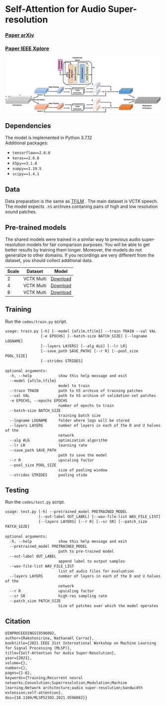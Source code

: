 # Self-Attention for Audio Super-resolution 
### [Paper arXiv](https://arxiv.org/abs/2108.11637)
### [Paper IEEE Xplore](https://ieeexplore.ieee.org/abstract/document/9596082)

<img align="middle" src="img/AFiLM.PNG" alt="AFILM">

## Dependencies

The model is implemented in Python 3.7.12 \
Additional packages: 
- `tensorflow==2.6.0`
- `keras==2.6.0`
- `h5py==3.1.0`
- `numpy==1.19.5`
- `scipy==1.4.1`

## Data
Data preparation is the same as [TFiLM](https://github.com/kuleshov/audio-super-res) . The main dataset is VCTK speech. The model expects `.h5` archives contaning pairs of high and low resolution sound patches. 

## Pre-trained models
The shared models were trained in a similar way to previous audio super-resolution models for fair comparison purposes. You will be able to get better results by training them longer. Moreover, the models do not generalize to other domains. If you recordings are very different from the dataset, you should collect additional data. 

| Scale |   Dataset   |   Model  |
|-------|:-----------:|:--------:|
| 2     |  VCTK Multi | [Download](https://drive.google.com/file/d/1jH3JVShN06uoQKh5-muP8U-iu9HSIB_-/view?usp=sharing) |
| 4     | VCTK Multi  | [Download](https://drive.google.com/file/d/17KMnH3FsAK8fsPC-HFefNfIM6uyJqi4X/view?usp=sharing) |
| 8     | VCTK Multi  | [Download](https://drive.google.com/file/d/1TioGTRT-YQHaXS39HJsc9CvJlYWWzZ9y/view?usp=sharing) |

## Training
Run the `codes/train.py` script.
```
usage: train.py [-h] [--model {afilm,tfilm}] --train TRAIN --val VAL
                [-e EPOCHS] [--batch-size BATCH_SIZE] [--logname LOGNAME]
                [--layers LAYERS] [--alg ALG] [--lr LR]
                [--save_path SAVE_PATH] [--r R] [--pool_size POOL_SIZE]
                [--strides STRIDES]

optional arguments:
  -h, --help            show this help message and exit
  --model {afilm,tfilm}
                        model to train
  --train TRAIN         path to h5 archive of training patches
  --val VAL             path to h5 archive of validation set patches
  -e EPOCHS, --epochs EPOCHS
                        number of epochs to train
  --batch-size BATCH_SIZE
                        training batch size
  --logname LOGNAME     folder where logs will be stored
  --layers LAYERS       number of layers in each of the D and U halves of the
                        network
  --alg ALG             optimization algorithm
  --lr LR               learning rate
  --save_path SAVE_PATH
                        path to save the model
  --r R                 upscaling factor
  --pool_size POOL_SIZE
                        size of pooling window
  --strides STRIDES     pooling stide
```

## Testing 
Run the `codes/test.py` script.
```
usage: test.py [-h] --pretrained_model PRETRAINED_MODEL
               [--out-label OUT_LABEL] [--wav-file-list WAV_FILE_LIST]
               [--layers LAYERS] [--r R] [--sr SR] [--patch_size PATCH_SIZE]

optional arguments:
  -h, --help            show this help message and exit
  --pretrained_model PRETRAINED_MODEL
                        path to pre-trained model
  --out-label OUT_LABEL
                        append label to output samples
  --wav-file-list WAV_FILE_LIST
                        list of audio files for evaluation
  --layers LAYERS       number of layers in each of the D and U halves of the
                        network
  --r R                 upscaling factor
  --sr SR               high-res sampling rate
  --patch_size PATCH_SIZE
                        Size of patches over which the model operates
```

## Citation  

    @INPROCEEDINGS{9596082,
    author={Rakotonirina, Nathanaël Carraz},
    booktitle={2021 IEEE 31st International Workshop on Machine Learning for Signal Processing (MLSP)}, 
    title={Self-Attention for Audio Super-Resolution}, 
    year={2021},
    volume={},
    number={},
    pages={1-6},
    keywords={Training;Recurrent neural networks;Convolution;Superresolution;Modulation;Machine learning;Network architecture;audio super-resolution;bandwidth extension;self-attention},
    doi={10.1109/MLSP52302.2021.9596082}}



